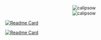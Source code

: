 
<div align="center">
  <img
    src="https://github-readme-streak-stats.herokuapp.com?user=calipsow"
    alt="calipsow"
  />
  <br />
    <img
    src="https://github-readme-stats.vercel.app/api?hide_title=true&username=calipsow&show_icons=true&rank_icon=github&number_format=short&hide=prs,issues&hide_progress=true"
    alt="calipsow"
  />
</div>

[![Readme Card](https://github-readme-stats.vercel.app/api/pin/?username=calipsow&repo=powershell-one-o-one)](https://github.com/calipsow/powershell-one-o-one)

[![Readme Card](https://github-readme-stats.vercel.app/api/pin/?username=calipsow&repo=react-native-starter-kit)](https://github.com/calipsow/react-native-starter-kit)
